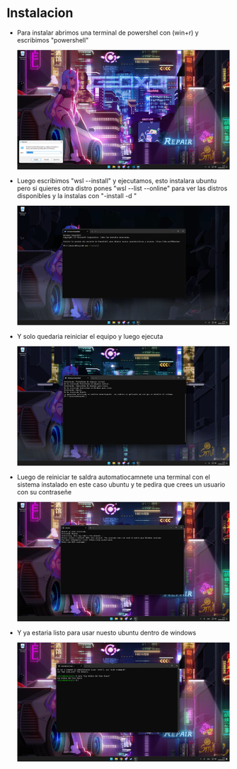 # Instalacion
- Para instalar abrimos una terminal de powershel con (win+r) y escribimos "powershell"

  ![imagen1](../img/1.png)

- Luego escribimos "wsl --install" y ejecutamos, esto instalara ubuntu pero si quieres otra distro pones "wsl --list --online" para ver las distros disponibles
  y la instalas con "-install -d <DistroName>"

  ![imagen2](../img/2.png)

- Y solo quedaria reiniciar el equipo y luego ejecuta

  ![imagen3](../img/3.png)

- Luego de reiniciar te saldra automatiocamnete una terminal con el sistema instalado en este caso ubuntu y te pedira que crees un usuario con su contraseñe

  ![imagen4](../img/4.png)

- Y ya estaria listo para usar nuesto ubuntu dentro de windows

  ![imagen5](../img/5.png)
